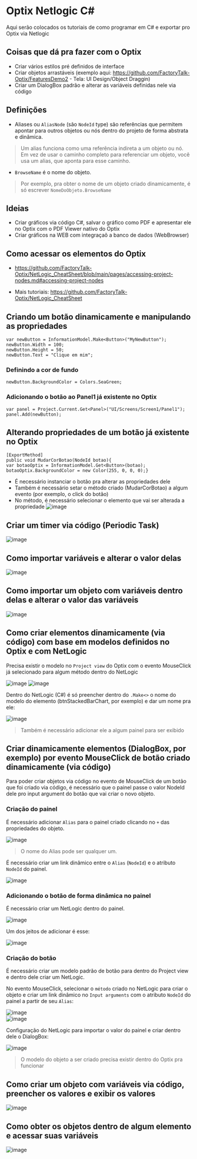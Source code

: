 # Optix Netlogic C#
Aqui serão colocados os tutoriais de como programar em C# e exportar pro Optix via Netlogic
## Coisas que dá pra fazer com o Optix
- Criar vários estilos pré definidos de interface
- Criar objetos arrastáveis (exemplo aqui: https://github.com/FactoryTalk-Optix/FeaturesDemo2 - Tela: UI Design/Object Draggin)
- Criar um DialogBox padrão e alterar as variáveis definidas nele via código
## Definições
* Aliases ou `AliasNode` (são `NodeId` type) são referências que permitem apontar para outros objetos ou nós dentro do projeto de forma abstrata e dinâmica.
> Um alias funciona como uma referência indireta a um objeto ou nó. Em vez de usar o caminho completo para referenciar um objeto, você usa um alias, que aponta para esse caminho.
* `BrowseName` é o nome do objeto.
> Por exemplo, pra obter o nome de um objeto criado dinamicamente, é só escrever `NomeDoObjeto.BrowseName`
## Ideias
- Criar gráficos via código C#, salvar o gráfico como PDF e apresentar ele no Optix com o PDF Viewer nativo do Optix
- Criar gráficos na WEB com integraçaõ a banco de dados (WebBrowser)
## Como acessar os elementos do Optix
- https://github.com/FactoryTalk-Optix/NetLogic_CheatSheet/blob/main/pages/accessing-project-nodes.md#accessing-project-nodes
* Mais tutoriais: https://github.com/FactoryTalk-Optix/NetLogic_CheatSheet
## Criando um botão dinamicamente e manipulando as propriedades
`var newButton = InformationModel.Make<Button>("MyNewButton");`</br>
`newButton.Width = 100;`</br>
`newButton.Height = 50;`</br>
`newButton.Text = "Clique em mim";`</br>
### Definindo a cor de fundo
`newButton.BackgroundColor = Colors.SeaGreen;`</br>
### Adicionando o botão ao Panel1 já existente no Optix
`var panel = Project.Current.Get<Panel>("UI/Screens/Screen1/Panel1");`</br>
`panel.Add(newButton);`
## Alterando propriedades de um botão já existente no Optix
`[ExportMethod]` </br>
`public void MudarCorBotao(NodeId botao){` </br>
`var botaoOptix = InformationModel.Get<Button>(botao);` </br>
`botaoOptix.BackgroundColor = new Color(255, 0, 0, 0);}`
- É necessário instanciar o botão pra alterar as propriedades dele
- Também é necessário setar o método criado (MudarCorBotao) a algum evento (por exemplo, o click do botão)
- No método, é necessário selecionar o elemento que vai ser alterada a propriedade
![image](https://github.com/user-attachments/assets/b0c6d602-4c22-4f80-8315-3db767530b5b)
## Criar um timer via código (Periodic Task)
![image](https://github.com/user-attachments/assets/91ef76cf-9784-4afa-802c-b9f9ec703d66)
## Como importar variáveis e alterar o valor delas
![image](https://github.com/user-attachments/assets/59865ca9-7cb5-4d5a-9a08-4864818d2c91)
## Como importar um objeto com variáveis dentro delas e alterar o valor das variáveis
![image](https://github.com/user-attachments/assets/25b59f94-ed5c-4d22-a968-70b14ce6f216)
## Como criar elementos dinamicamente (via código) com base em modelos definidos no Optix e com NetLogic
Precisa existir o modelo no `Project view` do Optix com o evento MouseClick já selecionado para algum método dentro do NetLogic </br>

![image](https://github.com/user-attachments/assets/3f49170e-4cd7-450d-8759-a6fc1dfcc052) ![image](https://github.com/user-attachments/assets/c6c91fc9-9372-447e-b816-e846058e3598) </br>

Dentro do NetLogic (C#) é só preencher dentro do `.Make<>` o nome do modelo do elemento (btnStackedBarChart, por exemplo) e dar um nome pra ele: </br>

![image](https://github.com/user-attachments/assets/2b8a284c-c6c9-4350-92c1-d05886231282) </br>

> Também é necessário adicionar ele a algum painel para ser exibido
## Criar dinamicamente elementos (DialogBox, por exemplo) por evento MouseClick de botão criado dinamicamente (via código)
Para poder criar objetos via código no evento de MouseClick de um botão que foi criado via código, é necessário que o painel passe o valor NodeId dele pro input argument do botão que vai criar o novo objeto.

### Criação do painel
É necessário adicionar `Alias` para o painel criado clicando no `+` das propriedades do objeto. </br>

![image](https://github.com/user-attachments/assets/e7cfcb76-924f-465f-8d90-47fcfcfa5111)
> O nome do Alias pode ser qualquer um.

É necessário criar um link dinâmico entre o `Alias` (`NodeId`) e o atributo `NodeId` do painel. </br>

![image](https://github.com/user-attachments/assets/d481ea33-cdb7-4d9b-8b2e-946c04c4c3a3)

### Adicionando o botão de forma dinâmica no painel
É necessário criar um NetLogic dentro do painel. </br>

![image](https://github.com/user-attachments/assets/fd0d112c-fd99-4265-a2e5-724ec8693ec2) </br>

Um dos jeitos de adicionar é esse:

![image](https://github.com/user-attachments/assets/79c45a3a-c4b9-40ac-b525-56db63b16598)


### Criação do botão
É necessário criar um modelo padrão de botão para dentro do Project view e dentro dele criar um NetLogic. </br>

No evento MouseClick, selecionar o `método` criado no NetLogic para criar o objeto e criar um link dinâmico no `Input arguments` com o atributo `NodeId` do painel a partir de seu `Alias`:</br>

![image](https://github.com/user-attachments/assets/3426347d-00ab-4354-ae80-e1446e0c1e45) <br/>
![image](https://github.com/user-attachments/assets/043a7d0b-355a-4dd4-bae9-84303b9e20b4)

Configuração do NetLogic para importar o valor do painel e criar dentro dele o DialogBox: </br>

![image](https://github.com/user-attachments/assets/30f25f82-a178-4324-871b-83fa89334b58) </br>

> O modelo do objeto a ser criado precisa existir dentro do Optix pra funcionar

## Como criar um objeto com variáveis via código, preencher os valores e exibir os valores
![image](https://github.com/user-attachments/assets/a3130820-2ba4-4847-9c35-763db91c27e2)

## Como obter os objetos dentro de algum elemento e acessar suas variáveis
![image](https://github.com/user-attachments/assets/04f4f294-e679-4a76-b479-c2e33a515904)

